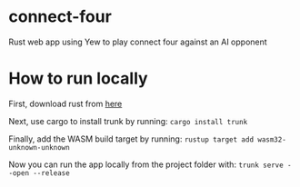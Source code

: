 # connect-four
Rust web app using Yew to play connect four against an AI opponent

# How to run locally
First, download rust from [here](https://www.rust-lang.org/tools/install)

Next, use cargo to install trunk by running:
```cargo install trunk```

Finally, add the WASM build target by running:
```rustup target add wasm32-unknown-unknown```

Now you can run the app locally from the project folder with:
```trunk serve --open --release```
